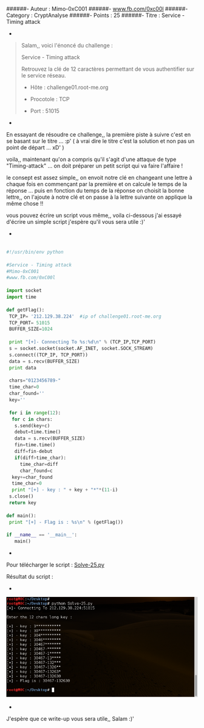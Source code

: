 

######- Auteur : Mimo-0xC001
######- www.fb.com/0xc00l
######- Category : CryptAnalyse
######- Points : 25
######- Titre : Service - Timing attack


-

 > Salam,, voici l'énoncé du challenge :
 >
 > Service - Timing attack
 >
 > Retrouvez la clé de 12 caractères permettant de vous authentifier sur le service réseau.
 >
 > - Hôte         :   challenge01.root-me.org
 >
 > - Procotole    :   TCP
 >
 > - Port         :   51015

-


En essayant de résoudre ce challenge,, la première piste à suivre c'est en se basant sur le titre ... :p'
( à vrai dire le titre c'est la solution et non pas un point de départ ... xD' )

voila,, maintenant qu'on a compris qu'il s'agit d'une attaque de type "Timing-attack" ... on doit préparer un petit script qui va faire l'affaire !

le consept est assez simple,, on envoit notre clé en changeant une lettre à chaque fois en commençant par la première et on calcule le temps de la réponse ... puis en fonction du temps de la réponse on choisit la bonne lettre,, on l'ajoute à notre clé et on passe à la lettre suivante on applique la même chose !!

vous pouvez écrire un script vous même,, voila ci-dessous j'ai essayé d'écrire un simple script j'espère qu'il vous sera utile :)'



-

```python

#!/usr/bin/env python

#Service - Timing attack
#Mimo-0xC001
#www.fb.com/0xC00l

import socket
import time

def getFlag():
 TCP_IP= '212.129.38.224'  #ip of challenge01.root-me.org
 TCP_PORT= 51015
 BUFFER_SIZE=1024
 
 print "[+]- Connecting To %s:%d\n" % (TCP_IP,TCP_PORT)
 s = socket.socket(socket.AF_INET, socket.SOCK_STREAM)
 s.connect((TCP_IP, TCP_PORT))
 data = s.recv(BUFFER_SIZE)
 print data
 
 chars="0123456789-"
 time_char=0
 char_found=''
 key=''
 
 for i in range(12):
  for c in chars:
   s.send(key+c)
   debut=time.time()
   data = s.recv(BUFFER_SIZE)
   fin=time.time()
   diff=fin-debut
   if(diff>time_char):
     time_char=diff
     char_found=c
  key+=char_found
  time_char=0
  print "[+] - key : " + key + "*"*(11-i)
 s.close()
 return key

def main():
 print "[+] - Flag is : %s\n" % (getFlag())

if __name__ == '__main__':
   main()

```

-

Pour télécharger le script : [Solve-25.py](./Solve-25.py)

Résultat du script :

-

![](resultat.png)

-

J'espère que ce write-up vous sera utile,, Salam :)'

